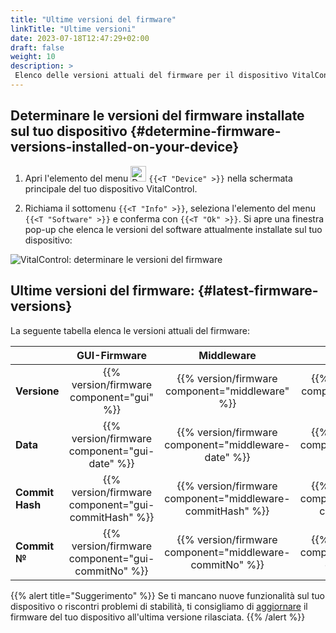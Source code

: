 ```yaml
---
title: "Ultime versioni del firmware"
linkTitle: "Ultime versioni"
date: 2023-07-18T12:47:29+02:00
draft: false
weight: 10
description: >
 Elenco delle versioni attuali del firmware per il dispositivo VitalControl.
---
```


## Determinare le versioni del firmware installate sul tuo dispositivo {#determine-firmware-versions-installed-on-your-device}

1. Apri l'elemento del menu <img src="/icons/device.svg" width="25" align="bottom" alt="Device" /> `{{<T "Device" >}}` nella schermata principale del tuo dispositivo VitalControl.

2. Richiama il sottomenu `{{<T "Info" >}}`, seleziona l'elemento del menu `{{<T "Software" >}}` e conferma con `{{<T "Ok" >}}`. Si apre una finestra pop-up che elenca le versioni del software attualmente installate sul tuo dispositivo:

![VitalControl: determinare le versioni del firmware](../images/firmware-versions.png "Visualizza le versioni del firmware")

## Ultime versioni del firmware: {#latest-firmware-versions}

La seguente tabella elenca le versioni attuali del firmware:

|                 | GUI-Firmware  | Middleware  | Bootloader |
|-----------------|:-------------:|:-----------:|:----------:|
| **Versione**     | {{% version/firmware component="gui" %}} | {{% version/firmware component="middleware" %}} | {{% version/firmware component="bootloader" %}} |
| **Data**       | {{% version/firmware component="gui-date" %}} | {{% version/firmware component="middleware-date" %}} | {{% version/firmware component="bootloader-date" %}} |
| **Commit Hash** | {{% version/firmware component="gui-commitHash" %}} | {{% version/firmware component="middleware-commitHash" %}} |  {{% version/firmware component="bootloader-commitHash" %}} |
| **Commit №**    | {{% version/firmware component="gui-commitNo" %}} | {{% version/firmware component="middleware-commitNo" %}} | {{% version/firmware component="bootloader-commitNo" %}}|

{{% alert title="Suggerimento" %}}
Se ti mancano nuove funzionalità sul tuo dispositivo o riscontri problemi di stabilità, ti consigliamo di [aggiornare](../update/) il firmware del tuo dispositivo all'ultima versione rilasciata.
{{% /alert %}}
